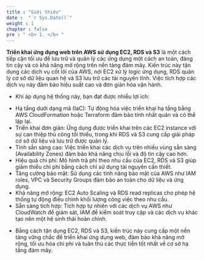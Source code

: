```yaml
---
title : "Giới thiệu"
date :  "`r Sys.Date()`" 
weight : 1 
chapter : false
pre : " <b> 1. </b> "
---
```

**Triển khai ứng dụng web trên AWS sử dụng EC2, RDS và S3** là một cách tiếp cận tối ưu để lưu trữ và quản lý các ứng dụng một cách an toàn, đáng tin cậy và có khả năng mở rộng trên nền tảng đám mây. Kiến trúc này tận dụng các dịch vụ cốt lõi của AWS, nơi EC2 xử lý logic ứng dụng, RDS quản lý cơ sở dữ liệu quan hệ và S3 lưu trữ các tài nguyên tĩnh. Việc tích hợp các dịch vụ này đảm bảo hiệu suất cao và đơn giản hóa vận hành.

- Khi áp dụng hệ thống này, bạn đạt được nhiều lợi ích:

+ Hạ tầng dưới dạng mã (IaC): Tự động hóa việc triển khai hạ tầng bằng AWS CloudFormation hoặc Terraform đảm bảo tính nhất quán và có thể lặp lại.
+ Triển khai đơn giản: Ứng dụng được triển khai trên các EC2 instance với sự can thiệp thủ công tối thiểu, trong khi RDS và S3 cung cấp giải pháp cơ sở dữ liệu và lưu trữ được quản lý.
+ Tính sẵn sàng cao: Việc triển khai các dịch vụ trên nhiều vùng sẵn sàng (Availability Zones) đảm bảo khả năng chịu lỗi và độ tin cậy cao hơn.
+ Hiệu quả chi phí: Mô hình trả phí theo nhu cầu của EC2, RDS và S3 giúp giảm thiểu chi phí bằng cách chỉ sử dụng tài nguyên cần thiết.
+ Tăng cường bảo mật: Sử dụng các tính năng bảo mật của AWS như IAM roles, VPC và Security Groups đảm bảo an toàn cho dữ liệu và ứng dụng.
+ Khả năng mở rộng: EC2 Auto Scaling và RDS read replicas cho phép hệ thống tự động điều chỉnh khối lượng công việc theo nhu cầu.
+ Sẵn sàng tích hợp: Tích hợp tự nhiên với các dịch vụ AWS như CloudWatch để giám sát, IAM để kiểm soát truy cập và các dịch vụ khác tạo nên một hệ sinh thái hoàn chỉnh.

- Bằng cách tận dụng EC2, RDS và S3, kiến trúc này cung cấp một nền tảng vững chắc để triển khai ứng dụng web, đảm bảo khả năng mở rộng, tối ưu hóa chi phí và tuân thủ các thực tiễn tốt nhất về cơ sở hạ tầng đám mây.
